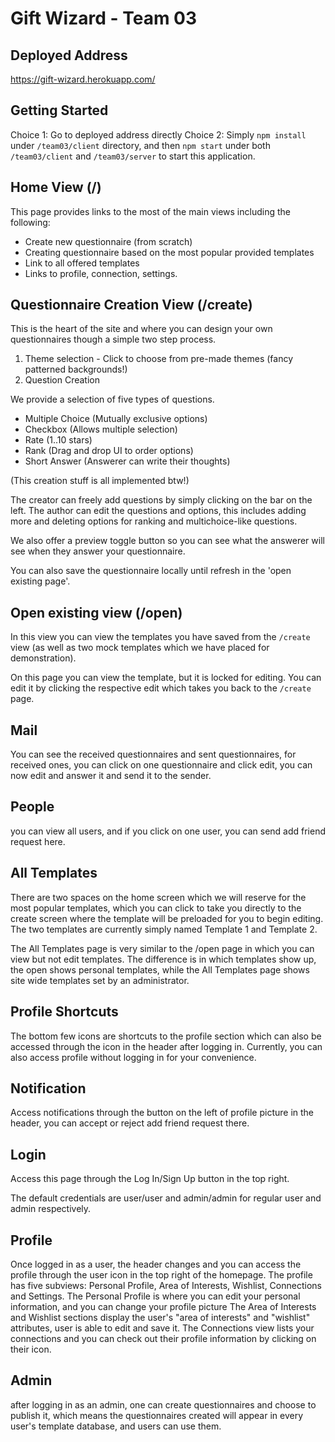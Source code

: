 # Gift Wizard - Team 03

## Deployed Address
https://gift-wizard.herokuapp.com/

## Getting Started
Choice 1: Go to deployed address directly
Choice 2: Simply `npm install` under `/team03/client` directory, and then `npm start` under both `/team03/client` and `/team03/server` to start this application.

## Home View (/)

This page provides links to the most of the main views including the following:
- Create new questionnaire (from scratch)
- Creating questionnaire based on the most popular provided templates
- Link to all offered templates
- Links to profile, connection, settings.

## Questionnaire Creation View (/create)

This is the heart of the site and where you can design your own questionnaires
though a simple two step process.

1. Theme selection - Click to choose from pre-made themes (fancy patterned backgrounds!)
2. Question Creation
 
We provide a selection of five types of questions.
- Multiple Choice (Mutually exclusive options)
- Checkbox (Allows multiple selection)
- Rate (1..10 stars)
- Rank (Drag and drop UI to order options)
- Short Answer (Answerer can write their thoughts)

(This creation stuff is all implemented btw!)

The creator can freely add questions by simply clicking on the bar on the left.
The author can edit the questions and options, 
this includes adding more and deleting options for 
ranking and multichoice-like questions.

We also offer a preview toggle button so you can see what the answerer will see when
they answer your questionnaire.

You can also save the questionnaire locally until refresh in the 'open existing page'.

## Open existing view (/open)

In this view you can view the templates you have saved from the `/create` view 
(as well as two mock templates which we have placed for demonstration).

On this page you can view the template, but it is locked for editing. 
You can edit it by clicking the respective edit which takes you back to the `/create` page.

## Mail
You can see the received questionnaires and sent questionnaires, for received ones, you can click on one questionnaire and click edit, you can now edit and answer it and send it to the sender.

## People
you can view all users, and if you click on one user, you can send add friend request here.

## All Templates 

There are two spaces on the home screen which we will reserve for the most popular 
templates, which you can click to take you directly to the create screen where the
template will be preloaded for you to begin editing.
The two templates are currently simply named Template 1 and Template 2.  

The All Templates page is very similar to the /open page in which you can view but not 
edit templates. The difference is in which templates show up, the open shows personal templates,
while the All Templates page shows site wide templates set by an administrator.


## Profile Shortcuts
The bottom few icons are shortcuts to the profile section which can also be accessed through 
the icon in the header after logging in.
Currently, you can also access profile without logging in for your convenience.

## Notification
Access notifications through the button on the left of profile picture in the header, you can accept or reject add friend request there.

## Login
Access this page through the Log In/Sign Up button in the top right.

The default credentials are user/user and admin/admin for regular user and admin respectively.

## Profile
Once logged in as a user, the header changes and you can access the profile through the user icon in the top right of the homepage.
The profile has five subviews: Personal Profile, Area of Interests, Wishlist, Connections and Settings.
The Personal Profile is where you can edit your personal information, and you can change your profile picture
The Area of Interests and Wishlist sections display the user's "area of interests" and "wishlist" attributes, user is able to edit and save it.
The Connections view lists your connections and you can check out their profile information by clicking on their icon.

## Admin 
after logging in as an admin, one can create questionnaires and choose to publish it, which means the questionnaires created will appear in every user's template database, and users can use them.



  


 


 

